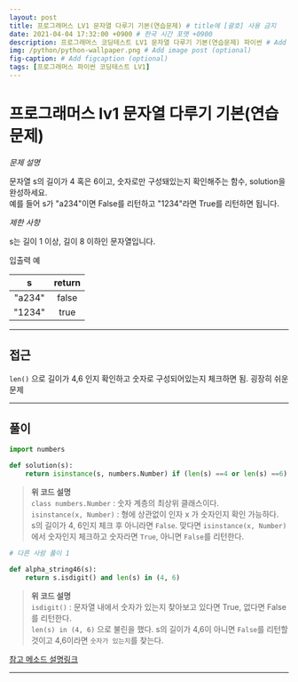 ```yaml
---
layout: post
title: 프로그래머스 LV1 문자열 다루기 기본(연습문제) # title에 [괄호] 사용 금지
date: 2021-04-04 17:32:00 +0900 # 한국 시간 포맷 +0900
description: 프로그래머스 코딩테스트 LV1 문자열 다루기 기본(연습문제) 파이썬 # Add post description (optional)
img: /python/python-wallpaper.png # Add image post (optional)
fig-caption: # Add figcaption (optional)
tags: [프로그래머스 파이썬 코딩테스트 LV1]
---
```


# 프로그래머스 lv1 문자열 다루기 기본(연습문제)

*문제 설명*<br>

문자열 s의 길이가 4 혹은 6이고, 숫자로만 구성돼있는지 확인해주는 함수, solution을 완성하세요. <br>
예를 들어 s가 "a234"이면 False를 리턴하고 "1234"라면 True를 리턴하면 됩니다.<br>

*제한 사항*<br>

s는 길이 1 이상, 길이 8 이하인 문자열입니다.<br>

입출력 예

|s|return|
|:---:|:---:|
|"a234"|false|
|"1234"|true|	

---

## 접근
`len()` 으로 길이가 4,6 인지 확인하고 숫자로 구성되어있는지 체크하면 됨. 굉장히 쉬운 문제

---

## 풀이

```python
import numbers

def solution(s):
    return isinstance(s, numbers.Number) if (len(s) ==4 or len(s) ==6) else False
```
>**위 코드 설명**<br>
`class numbers.Number` : 숫자 계층의 최상위 클래스이다.<br>
`isinstance(x, Number)` : 형에 상관없이 인자 x 가 숫자인지 확인 가능하다.<br>
s의 길이가 4, 6인지 체크 후 아니라면 `False`. 맞다면 `isinstance(x, Number)`에서 숫자인지 체크하고 숫자라면 `True`, 아니면 `False`를 리턴한다.

```python
# 다른 사람 풀이 1

def alpha_string46(s):
    return s.isdigit() and len(s) in (4, 6)
```
>**위 코드 설명**<br>
`isdigit()` : 문자열 내에서 숫자가 있는지 찾아보고 있다면 True, 없다면 False를 리턴한다.<br>
`len(s) in (4, 6)` 으로 불린을 했다. s의 길이가 4,6이 아니면 `False`를 리턴할 것이고 4,6이라면 `숫자가 있는지`를 찾는다.


[참고 메소드 설명링크](https://soooprmx.com/archives/10159)

---